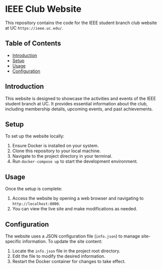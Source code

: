 # IEEE Club Website

This repository contains the code for the IEEE student branch club website at UC `https://ieee.uc.edu/`.

## Table of Contents

- [Introduction](#introduction)
- [Setup](#setup)
- [Usage](#usage)
- [Configuration](#configuration)

## Introduction

This website is designed to showcase the activities and events of the IEEE student branch at UC. It provides essential information about the club, including membership details, upcoming events, and past achievements.

## Setup

To set up the website locally:

1. Ensure Docker is installed on your system.
2. Clone this repository to your local machine.
3. Navigate to the project directory in your terminal.
4. Run `docker-compose up` to start the development environment.

## Usage

Once the setup is complete:

1. Access the website by opening a web browser and navigating to `http://localhost:8000`.
2. You can view the live site and make modifications as needed.

## Configuration

The website uses a JSON configuration file (`info.json`) to manage site-specific information. To update the site content:

1. Locate the `info.json` file in the project root directory.
2. Edit the file to modify the desired information.
3. Restart the Docker container for changes to take effect.
